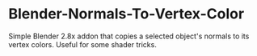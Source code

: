 # Blender-Normals-To-Vertex-Color
Simple Blender 2.8x addon that copies a selected object's normals to its vertex colors. Useful for some shader tricks.
